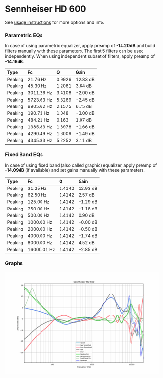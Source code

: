 # Sennheiser HD 600
See [usage instructions](https://github.com/jaakkopasanen/AutoEq#usage) for more options and info.

### Parametric EQs
In case of using parametric equalizer, apply preamp of **-14.20dB** and build filters manually
with these parameters. The first 5 filters can be used independently.
When using independent subset of filters, apply preamp of **-14.16dB**.

| Type    | Fc         |      Q | Gain     |
|:--------|:-----------|:-------|:---------|
| Peaking | 21.76 Hz   | 0.9926 | 12.83 dB |
| Peaking | 45.30 Hz   | 1.2061 | 3.64 dB  |
| Peaking | 3011.26 Hz | 3.4108 | -2.00 dB |
| Peaking | 5723.63 Hz | 5.3269 | -2.45 dB |
| Peaking | 9905.62 Hz | 2.1575 | 6.75 dB  |
| Peaking | 190.73 Hz  | 1.048  | -3.00 dB |
| Peaking | 484.21 Hz  | 0.163  | 1.07 dB  |
| Peaking | 1385.83 Hz | 1.6978 | -1.66 dB |
| Peaking | 4290.49 Hz | 1.6009 | -1.49 dB |
| Peaking | 4345.83 Hz | 5.2252 | 3.11 dB  |

### Fixed Band EQs
In case of using fixed band (also called graphic) equalizer, apply preamp of **-14.09dB**
(if available) and set gains manually with these parameters.

| Type    | Fc          |      Q | Gain     |
|:--------|:------------|:-------|:---------|
| Peaking | 31.25 Hz    | 1.4142 | 12.93 dB |
| Peaking | 62.50 Hz    | 1.4142 | 2.57 dB  |
| Peaking | 125.00 Hz   | 1.4142 | -1.29 dB |
| Peaking | 250.00 Hz   | 1.4142 | -1.16 dB |
| Peaking | 500.00 Hz   | 1.4142 | 0.90 dB  |
| Peaking | 1000.00 Hz  | 1.4142 | -0.00 dB |
| Peaking | 2000.00 Hz  | 1.4142 | -0.50 dB |
| Peaking | 4000.00 Hz  | 1.4142 | -1.74 dB |
| Peaking | 8000.00 Hz  | 1.4142 | 4.52 dB  |
| Peaking | 16000.01 Hz | 1.4142 | -2.85 dB |

### Graphs
![](./Sennheiser%20HD%20600.png)